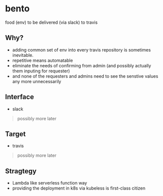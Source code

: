 # bento
food (env) to be delivered (via slack) to travis

## Why?
- adding common set of env into every travis repository is sometimes inevitable.
- repetitive means automatable
- eliminate the needs of confirming from admin (and possibly actually them inputing for requester)
- and none of the requesters and admins need to see the senstive values any more unnecessarily

## Interface
- slack
> possibly more later

## Target
- travis
> possibly more later

## Stragtegy
- Lambda like serverless function way
- providing the deployment in k8s via kubeless is first-class citizen
